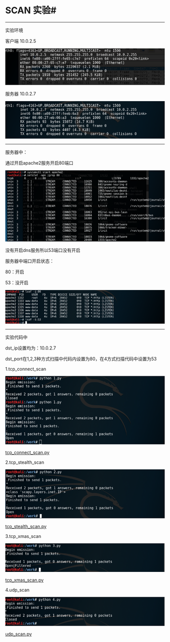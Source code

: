 # SCAN 实验#

---
实验环境

客户端 10.0.2.5

![](c/client.png)

服务器 10.0.2.7

![](c/s.png)

---
服务器中：

通过开启apache2服务开启80端口

![](c/80.png)

没有开启dns服务所以53端口没有开启


服务器中端口开启状态：

80：开启

53：没开启

![](c/port.png)

---
实验代码中

dst_ip设置均为：10.0.2.7

dst_port在1,2,3种方式扫描中代码内设置为80，在4方式扫描代码中设置为53



1.tcp_connect_scan

![](c/1.png)

[tcp_connect_scan.py](c/1.py)

2.tcp_stealth_scan

![](c/2.png)

[tcp_stealth_scan.py](c/2.py)

3.tcp_xmas_scan

![](c/3.png)

[tcp_xmas_scan.py](c/3.py)

4.udp_scan

![](c/4.png)

[udp_scan.py](c/4.py)



